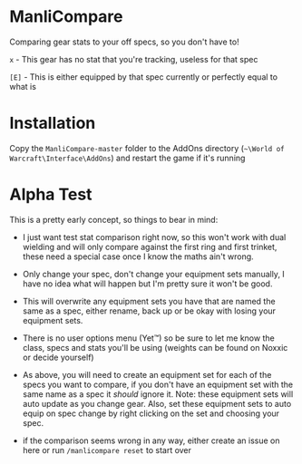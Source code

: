 # ManliCompare
Comparing gear stats to your off specs, so you don't have to!

`x` - This gear has no stat that you're tracking, useless for that spec

`[E]` -  This is either equipped by that spec currently or perfectly equal to what is


# Installation
Copy the `ManliCompare-master` folder to the AddOns directory (`~\World of Warcraft\Interface\AddOns`) and restart the game if it's running

# Alpha Test
This is a pretty early concept, so things to bear in mind:

- I just want test stat comparison right now, so this won't work with dual wielding and will only compare against the first ring and first trinket, these need a special case once I know the maths ain't wrong.

- Only change your spec, don't change your equipment sets manually, I have no idea what will happen but I'm pretty sure it won't be good.

- This will overwrite any equipment sets you have that are named the same as a spec, either rename, back up or be okay with losing your equipment sets.

- There is no user options menu (Yet™) so be sure to let me know the class, specs and stats you'll be using (weights can be found on Noxxic or decide yourself)

- As above, you will need to create an equipment set for each of the specs you want to compare, if you don't have an equipment set with the same name as a spec it *should* ignore it. Note: these equipment sets will auto update as you change gear. Also, set these equipment sets to auto equip on spec change by right clicking on the set and choosing your spec.

- if the comparison seems wrong in any way, either create an issue on here or run `/manlicompare reset` to start over
